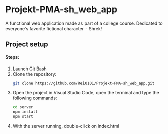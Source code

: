 # Projekt-PMA-sh_web_app

A functional web application made as part of a college course. Dedicated to everyone's favorite fictional character - Shrek!

## Project setup

#### Steps:

1. Launch Git Bash  
3. Clone the repository:  
   ```bash  
   git clone https://github.com/Rei0101/Projekt-PMA-sh_web_app.git
   ```
3. Open the project in Visual Studio Code, open the terminal and type the following commands:  
   ```bash
   cd server
   npm install
   npm start
   ```
4. With the server running, double-click on index.html

